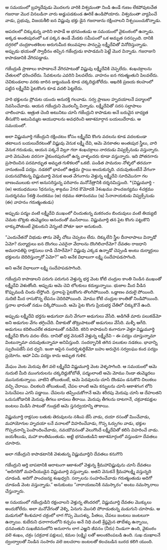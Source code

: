 ﻿ఆ సమయంలో బ్రహ్మదేవుడు మొదలగు వారికి విశ్వమంతా నిండి ఉండే గుణం లేకపోవుటచేత గజరాజు మొర వినబడినా వారు అడ్డుపడకుండ ఊరికే ఉండిపోయారు. విశ్వమంతా వ్యాపించే వాడు, ప్రభువు, విజయశీలి ఐన విష్ణువు భక్తు డైన గజరాజును రక్షించాలని నిశ్చయించుకొన్నాడు. 

ఆపదలలో చిక్కుకున్న వారిని కాపాడే ఆ భగవంతుడు ఆ సమయంలో వైకుంఠంలో ఉన్నాడు. అక్కడ అంతఃపురంలో ఒక పక్కన ఉండే మేడకు సమీపంలో ఒక అమృత సరస్సుంది. దానికి దగ్గరలో చంద్రకాంతశిలల అరుగుమీద కలువపూల పాన్పుపై లక్ష్మీదేవితో వినోదిస్తున్నాడు. అప్పుడు భయంతో స్వాధీనం తప్పిన గజేంద్రుడు కాపాడమని పెట్టే మొర విన్నాడు. గజరాజుని కాపాడడానికి వేగిరపడ్డాడు. 

గజేంద్రుడి ప్రాణాలు కాపాడాలనే వేగిరపాటుతో విష్ణువు లక్ష్మీదేవికి చెప్పలేదు. శంఖచక్రాలను చేతులలో ధరించలేదు. సేవకులను ఎవరిని పిలవలేదు. వాహనం ఐన గరుత్మంతుని పిలవలేదు. చెవికుండలాల వరకు జారిన జుట్టుముడి కూడ చక్కదిద్దుకోలేదు. ఆఖరికి ప్రణయ కలహంలో పట్టిన లక్ష్మీదేవి పైటకొంగు కూడ వదలి పెట్టలేదు. 

హరి భక్తులను ప్రోచుట యందు అనురక్తి గలవాడు. సర్వ ప్రాణుల హృదయాలనే పద్మాలలో నివసించేవాడు. ఆయన గజేంద్రుని మొరలన్నీ విన్నాడు. లక్ష్మీదేవితో సరస సల్లాపాలు చాలించాడు. ఆత్రుత చెంది అటునిటు చూసి గజేంద్రుని కాపాడుట అనే బరువైన బాధ్యత తీసుకొని అటుపిమ్మట ఆయుధాలను అవధరించి ఆకాశమార్గాన బయలుదేరాడు. ఆ సమయంలో. 

అలా విష్ణుమూర్తి గజేంద్రుని రక్షించటం కోసం లక్ష్మీదేవి కొంగు వదలను కూడ వదలకుండా తటాలున బయలుదేరటంతో 
విష్ణువు వెనుక లక్ష్మీ దేవి, ఆమె వెనకాతల అంతఃపుర స్త్రీలు, వారి వెనుక గరుడుడు, ఆయన పక్కనే విల్లూ గదా శంఖచక్రాలు నారదుడు విష్వక్సేనుడు వస్తున్నారు. వారి వెనువెంట వరసగా వైకుంఠపురంలో ఉన్న వాళ్ళందరు కూడా వస్తున్నారు.
ఇది పోతనగారు ప్రసాదించిన పరమాద్భుత అమృత గుళికలలో ఒకటి. పండిత పామరుల నోళ్ళలో తరచుగా నానుతుండే పద్యం. నడకలో భావంలో ఉత్తమ స్థాయి అందుకున్నది. చదువుతుంటేనే వేగంగా పయనమౌతున్న విష్ణుమూర్తి వెనుక అంత వేగంగాను వెళ్తున్న లక్ష్మీదేవి సూదిమొనగా గల బాణంములుకు లాగ అనుసరిస్తున్న పరివారం మనోనేత్రానికి దర్శనమిస్తుంది. *{విష్ణుమూర్తి - (అ) ఆయుధములు 1ధనుస్సు శాఙ్గము 2గద కౌమోదకి 3శంఖము పాంచజన్యము 4చక్రము సుదర్శనము 5కత్తి నందకము (ఆ) రథము శతానందము (ఇ) సేనానాయకుడు విష్వక్సేనుడు (ఈ) వాహనం గరుత్మంతుడు} 

అప్పుడు పద్మం వంటి లక్ష్మీదేవి ముఖంలో చిందుతున్న మకరందం బిందువులు వంటి తియ్యటి చెమట బొట్లకు తుమ్మెదలు ఆనందంతో ముసిరాయి. విష్ణుమూర్తి తన పైట కొంగు పట్టుకొని లాక్కుపోతుంటే వైకుంఠుని వెన్నంటి పోతూ ఇలా అనుకుంది. 

“ఎందుచేతనో విభుడు తాను వెళ్ళే చోటు చెప్పటం లేదు. దిక్కులేని స్త్రీల దీనాలాపాలు విన్నాడో ఏమో? దుర్మార్గులు ఐన దొంగలు ఎవరైనా వేదాలను దొంగిలిచారేమో? దేవతల రాజధాని అమరావతిపై రాక్షసులు దాడి చేసారేమో? విష్ణువు ఎక్కడ ఉన్నాడో చెప్పండి అంటు దుర్మార్గులు భక్తులను బెదిరిస్తున్నారో ఏమో?” అని అనేక విధాలుగా లక్ష్మి సందేహపడసాగింది. 

అని అనేక విధాలుగా లక్ష్మి సందేహపడసాగింది. 

గజేంద్రుని కాపాడాలని పరుగు పరుగున వెళ్తున్న భర్త వెంట కోటి చంద్రుల కాంతి నిండిన ముఖంతో లక్ష్మీదేవి వెళుతోంది. అప్పుడు ఆమె చెవి లోలకులు కదుల్తున్నాయి. భుజాల మీద వీడిన కొప్పుముడి చిందు లేస్తోంది. స్తనాలపై పైటకొంగు తొలగిపోయింది. ఒడ్డాణం వదులై పోయింది. నుదిటి మీద రాసుకొన్న లేపనం చెదిరిపోయింది. మోము కోటి చంద్రుల కాంతితో నిండిపోయింది. స్తనాల భారంతో నడుం చిక్కిపోయింది. ఆమె పైట కొంగు ప్రియభర్త చేతిలో చిక్కుకొనే ఉంది. 

అప్పుడు లక్ష్మీదేవి భర్తను అడుగుదా మని వేగంగా అడుగులు వేసేది. అడిగితే మారు పలుకడేమో అని అడుగుల వేగం తగ్గించేది. చీకాకుతో తొట్రుపాటుతో అడుగులు వేసేది. మళ్ళీ ఆగేది. అడుగులు కదిలించలేక తడబాటుతో నడిచేది.
కరిని కాపాడలని కంగారుగా వెళ్తూ విష్ణుమూర్తి లక్ష్మీదేవి కొంగు వదల లేదు. దానితో భర్త వెనుకనే వెళ్తున్న లక్ష్మీదేవి –
ఈ పద్యం చూస్తున్నామా వింటున్నామా చదువుతున్నామా అనిపిస్తుంది. సందర్భానికి తగిన పలుకుల నడకలు. భావాన్ని స్ఫురింపజేసే పద ధ్వని. ఇంకా ఆపైన సందర్భశుద్ధికేమో బహు అరుదైన సర్వలఘు కంద పద్యం ప్రయోగం. ఆహా ఏమి పద్యం కాదు అమృత గుళిక. 

మేఘం వెంట మెరుపు తీగ వలె లక్ష్మీదేవి విష్ణుమూర్తి వెంట వెళ్ళసాగింది. ఆ సమయంలో ఆమె నుదుటి మీది ముంగురులను చక్కదిద్దుకోబోతే, పద్మంలాంటి ఆమె మోము నిండా తుమ్మెదలు ముసురుకున్నాయి. వాటిని తోలుతుంటే, ఆమె పెదవులను చూసి దొండపం డనుకొని చిలుకలు వచ్చి చేరాయి. చిలకలని తోలుతుంటే, చేపల లాంటి ఆమె కన్నులను చూసి ఆకాశగంగ లోని పెనుచేపలు ఎగసి పడ్డాయి. చేపలను తప్పించుకోగానే ఆమె శరీరపు మెరుపు చూసి ఆ దేహలతని ఒరుసుకోడానికి మెరుపు తీగలు బారులు తీరాయి. మెరుపు తీగలను దాటగానే, చక్రవాకపక్షుల జంటలు మిడిసి పాటుతో గుండ్రటి ఆమె స్తనద్వయాన్ని తాకాయి. 

విష్ణుమూర్తి రాక్షసుల బతుకు తెరువులను నశింప జేసే వాడు, దయా రసంతో మించేవాడు, మహాయోగుల హృదయా లనే వనాలలో విహరించేవాడు, గొప్ప ఓర్పుగల వాడు, భక్తుల గొప్పదనాన్ని పెంపొందించేవాడు, నవయౌవనంతో వెలుగొందే లక్ష్మీదేవితో కలిసి విహరించే వాడు. జయశీలుడు, మహా కాంతిమంతుడు. అట్టి భగవంతుడిని ఆకాశమార్గంలో వస్తుండగా దేవతలు చూసారు. 

అలా గజేంద్రుని కాపాడటానికి వెళుతున్న విష్ణుమూర్తిని దేవతలు కనుగొని 

గజేంద్రుని ఆర్తి బాపటానికి ఆరాటంగా ఆకాశంలో వెళ్తున్న శ్రీమహావిష్ణువును చూసి దేవతలు
“అదిగదిగో మహనీయుడైన విష్ణుమూర్తి వస్తున్నాడు. అతని వెనుకనే శ్రీమహాలక్ష్మి వస్తున్నది చూడండి. అదిగో పాంచజన్య శంఖధ్వని. సర్పాలను సంహరించేవాడు గరుత్మంతుడు అదిగో చూడండి వెంట వస్తున్నాడు.” అనుకుంటు “నారాయణునికి నమస్కారం” అంటు నమస్కారాలు చేస్తున్నారు. 

ఆ సమయంలో గజేంద్రుడిని రక్షంచాలని వెళ్తున్న తొందరలో, విష్ణుమూర్తి దేవతల మొక్కులు అందుకోలేదు. అలా మనోవేగంతో వెళ్ళి, ఏనుగు మొసలి పోరాడుతున్న మడుగుని చూసాడు. ఆ మడుగులో శింశుమార చక్రంలో లాగ గొప్ప మొసళ్ళు, పీతలు, చేపలు జంటలు జంటలుగా ఉన్నాయి. కుబేరుని ధనాగారంలోని కచ్చపం అనే నిధి వంటి శ్రేష్ఠమైన తాబేళ్ళు ఉన్నాయి, ధనవంతుని సుఖజీవనంలోని అనురాగం లాగ ఎఱ్ఱని జీవనం (నీరు) నిండుగా ఉంది, వైకుంఠం వలె శంఖం, చక్రం (చక్రవాక పక్షులు), కమల (లక్ష్మి) లతో అలంకరింపబడి ఉంది. సుఖ దుఃఖాలనే ద్వంద్వాలతో నిండిన సంసారం వలె జలచరాల జంటలతో కలచబడిన బురద కలిగి యుంది. 

